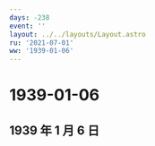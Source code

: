 ```yaml
---
days: -238
event: ''
layout: ../../layouts/Layout.astro
ru: '2021-07-01'
ww: '1939-01-06'
---
```


# 1939-01-06

## 1939 年 1 月 6 日